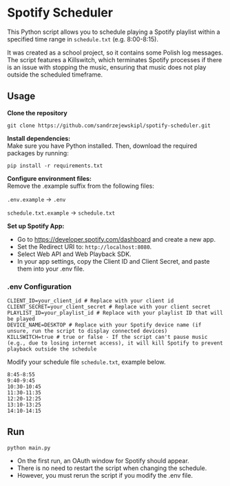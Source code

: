 # Spotify Scheduler
This Python script allows you to schedule playing a Spotify playlist within a specified time range in `schedule.txt` (e.g. 8:00-8:15).

It was created as a school project, so it contains some Polish log messages. The script features a Killswitch, which terminates Spotify processes if there is an issue with stopping the music, ensuring that music does not play outside the scheduled timeframe.

## Usage
<b>Clone the repository</b>

`git clone https://github.com/sandrzejewskipl/spotify-scheduler.git`<br>

<b>Install dependencies:</b><br>
Make sure you have Python installed. Then, download the required packages by running:

`pip install -r requirements.txt`<br>

<b>Configure environment files:</b><br>
Remove the .example suffix from the following files:

`.env.example` → `.env`

`schedule.txt.example` → `schedule.txt`

<b>Set up Spotify App:</b>

- Go to https://developer.spotify.com/dashboard and create a new app.<br>
- Set the Redirect URI to: `http://localhost:8080`.<br>
- Select Web API and Web Playback SDK.<br>
- In your app settings, copy the Client ID and Client Secret, and paste them into your .env file.<br>


### .env Configuration
```
CLIENT_ID=your_client_id # Replace with your client id  
CLIENT_SECRET=your_client_secret # Replace with your client secret
PLAYLIST_ID=your_playlist_id # Replace with your playlist ID that will be played
DEVICE_NAME=DESKTOP # Replace with your Spotify device name (if unsure, run the script to display connected devices)
KILLSWITCH=true # true or false - If the script can't pause music (e.g., due to losing internet access), it will kill Spotify to prevent playback outside the schedule
```

Modify your schedule file `schedule.txt`, example below.
```
8:45-8:55
9:40-9:45
10:30-10:45
11:30-11:35
12:20-12:25
13:10-13:25
14:10-14:15
```



## Run
`python main.py`

- On the first run, an OAuth window for Spotify should appear.
- There is no need to restart the script when changing the schedule.
- However, you must rerun the script if you modify the .env file.
